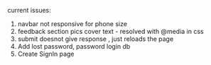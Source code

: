 current issues:

1. navbar not responsive for phone size
2. feedback section pics cover text - resolved with @media in css
3. submit doesnot give response , just reloads the page
4. Add lost password, password login db
5. Create SignIn page

